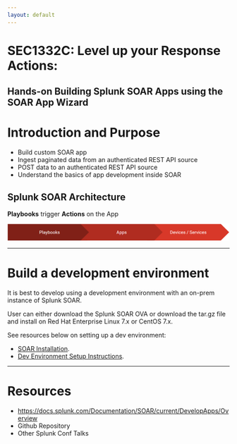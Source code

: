 ```yaml
---
layout: default
---
```


# **SEC1332C:** Level up your Response Actions: 
## Hands-on Building Splunk SOAR Apps using the SOAR App Wizard ##

# Introduction and Purpose 

*   Build custom SOAR app
*   Ingest paginated data from an authenticated REST API source
*   POST data to an authenticated REST API source
*   Understand the basics of app development inside SOAR

## Splunk SOAR Architecture 

**Playbooks** trigger **Actions** on the App

![Process](/assets/images/soar-process.png)

* * *

# Build a development environment 

It is best to develop using a development environment with an on-prem instance of Splunk SOAR.

User can either download the Splunk SOAR OVA or download the tar.gz file and install on Red Hat Enterprise Linux 7.x or CentOS 7.x.

See resources below on setting up a dev environment:

*   [SOAR Installation](https://docs.splunk.com/Documentation/SOARonprem/latest/Install/Overview).
*   [Dev Environment Setup Instructions](https://docs.splunk.com/Documentation/SOAR/current/DevelopApps/SetUpADevEnvironment).

* * *

# Resources 

*   https://docs.splunk.com/Documentation/SOAR/current/DevelopApps/Overview
*   Github Repository
*   Other Splunk Conf Talks



